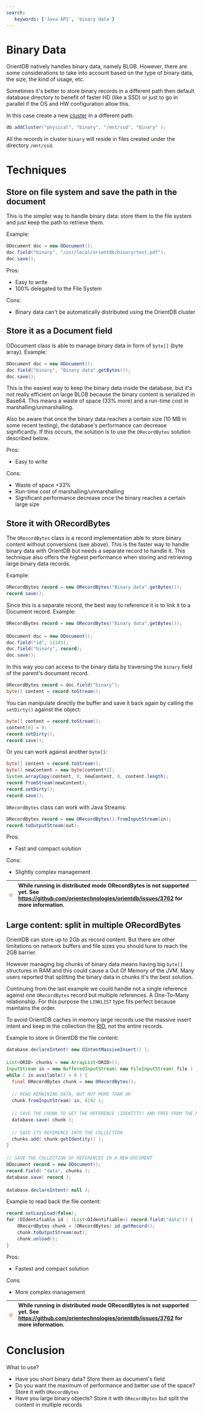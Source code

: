 ```yaml
---
search:
   keywords: ['Java API', 'binary data']
---
```


# Binary Data

OrientDB natively handles binary data, namely BLOB. However, there are some considerations to take into account based on the type of binary data, the size, the kind of usage, etc.

Sometimes it's better to store binary records in a different path then default database directory to benefit of faster HD (like a SSD) or just to go in parallel if the OS and HW configuration allow this.

In this case create a new [cluster](../Concepts.md#cluster) in a different path:
```java
db.addCluster("physical", "binary", "/mnt/ssd", "binary" );
```

All the records in cluster `binary` will reside in files created under the directory `/mnt/ssd`.

# Techniques

## Store on file system and save the path in the document

This is the simpler way to handle binary data: store them to the file system and just keep the path to retrieve them.

Example:
```java
ODocument doc = new ODocument();
doc.field("binary", "/usr/local/orientdb/binary/test.pdf");
doc.save();
```

Pros:
- Easy to write
- 100% delegated to the File System

Cons:
- Binary data can't be automatically distributed using the OrientDB cluster

## Store it as a Document field

ODocument class is able to manage binary data in form of `byte[]` (byte array). Example:
```java
ODocument doc = new ODocument();
doc.field("binary", "Binary data".getBytes());
doc.save();
```

This is the easiest way to keep the binary data inside the database, but it's not really efficient on large BLOB because the binary content is serialized in Base64. This means a waste of space (33% more) and a run-time cost in marshalling/unmarshalling.

Also be aware that once the binary data reaches a certain size (10 MB in some recent testing), the database's performance can decrease significantly. If this occurs, the solution is to use the `ORecordBytes` solution described below.

Pros:
- Easy to write

Cons:
- Waste of space +33%
- Run-time cost of marshalling/unmarshalling
- Significant performance decrease once the binary reaches a certain large size

## Store it with ORecordBytes

The `ORecordBytes` class is a record implementation able to store binary content without conversions (see above). This is the faster way to handle binary data with OrientDB but needs a separate record to handle it. This technique also offers the highest performance when storing and retrieving large binary data records.

Example:
```java
ORecordBytes record = new ORecordBytes("Binary data".getBytes());
record.save();
```

Since this is a separate record, the best way to reference it is to link it to a Document record. Example:
```java
ORecordBytes record = new ORecordBytes("Binary data".getBytes());

ODocument doc = new ODocument();
doc.field("id", 12345);
doc.field("binary", record);
doc.save();
```

In this way you can access to the binary data by traversing the `binary` field of the parent's document record.
```java
ORecordBytes record = doc.field("binary");
byte[] content = record.toStream();
```

You can manipulate directly the buffer and save it back again by calling the `setDirty()` against the object:
```java
byte[] content = record.toStream();
content[0] = 0;
record.setDirty();
record.save();
```

Or you can work against another `byte[]`:
```java
byte[] content = record.toStream();
byte[] newContent = new byte[content*2];
System.arrayCopy(content, 0, newContent, 0, content.length);
record.fromStream(newContent);
record.setDirty();
record.save();
```

`ORecordBytes` class can work with Java Streams:
```java
ORecordBytes record = new ORecordBytes().fromInputStream(in);
record.toOutputStream(out);
```

Pros:
- Fast and compact solution

Cons:
- Slightly complex management

| ![NOTE](../images/warning.png) | While running in distributed mode ORecordBytes is not supported yet. See https://github.com/orientechnologies/orientdb/issues/3762 for more information. |
|----|:----|

## Large content: split in multiple ORecordBytes

OrientDB can store up to 2Gb as record content. But there are other limitations on network buffers and file sizes you should tune to reach the 2GB barrier.

However managing big chunks of binary data means having big `byte[]` structures in RAM and this could cause a Out Of Memory of the JVM. Many users reported that splitting the binary data in chunks it's the best solution.

Continuing from the last example we could handle not a single reference against one `ORecordBytes` record but multiple references. A One-To-Many relationship. For this purpose the `LINKLIST` type fits perfect because maintains the order.

To avoid OrientDB caches in memory large records use the massive insert intent and keep in the collection the [RID](../Concepts.md#rid), not the entire records.

Example to store in OrientDB the file content:
```java
database.declareIntent( new OIntentMassiveInsert() );

List<ORID> chunks = new ArrayList<ORID>();
InputStream in = new BufferedInputStream( new FileInputStream( file ) );
while ( in.available() > 0 ) {
  final ORecordBytes chunk = new ORecordBytes();

  // READ REMAINING DATA, BUT NOT MORE THAN 8K
  chunk.fromInputStream( in, 8192 );

  // SAVE THE CHUNK TO GET THE REFERENCE (IDENTITY) AND FREE FROM THE MEMORY
  database.save( chunk );

  // SAVE ITS REFERENCE INTO THE COLLECTION
  chunks.add( chunk.getIdentity() );
}

// SAVE THE COLLECTION OF REFERENCES IN A NEW DOCUMENT
ODocument record = new ODocument();
record.field( "data", chunks );
database.save( record );

database.declareIntent( null );
```

Example to read back the file content:
```java
record.setLazyLoad(false);
for (OIdentifiable id : (List<OIdentifiable>) record.field("data")) {
    ORecordBytes chunk = (ORecordBytes) id.getRecord();
    chunk.toOutputStream(out);
    chunk.unload();
}
```

Pros:
- Fastest and compact solution

Cons:
- More complex management

| ![NOTE](../images/warning.png) | While running in distributed mode ORecordBytes is not supported yet. See https://github.com/orientechnologies/orientdb/issues/3762 for more information. |
|----|:----|


# Conclusion

What to use?
- Have you short binary data? Store them as document's field
- Do you want the maximum of performance and better use of the space? Store it with `ORecordBytes`
- Have you large binary objects? Store it with `ORecordBytes` but split the content in multiple records
